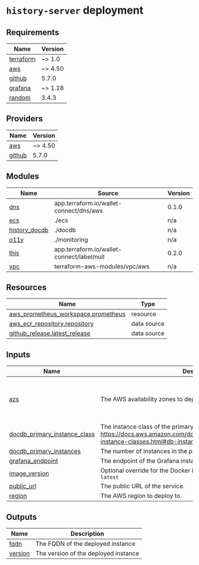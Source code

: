 # `history-server` deployment

<!-- BEGINNING OF PRE-COMMIT-TERRAFORM DOCS HOOK -->
## Requirements

| Name | Version |
|------|---------|
| <a name="requirement_terraform"></a> [terraform](#requirement\_terraform) | ~> 1.0 |
| <a name="requirement_aws"></a> [aws](#requirement\_aws) | ~> 4.50 |
| <a name="requirement_github"></a> [github](#requirement\_github) | 5.7.0 |
| <a name="requirement_grafana"></a> [grafana](#requirement\_grafana) | ~> 1.28 |
| <a name="requirement_random"></a> [random](#requirement\_random) | 3.4.3 |

## Providers

| Name | Version |
|------|---------|
| <a name="provider_aws"></a> [aws](#provider\_aws) | ~> 4.50 |
| <a name="provider_github"></a> [github](#provider\_github) | 5.7.0 |

## Modules

| Name | Source | Version |
|------|--------|---------|
| <a name="module_dns"></a> [dns](#module\_dns) | app.terraform.io/wallet-connect/dns/aws | 0.1.0 |
| <a name="module_ecs"></a> [ecs](#module\_ecs) | ./ecs | n/a |
| <a name="module_history_docdb"></a> [history\_docdb](#module\_history\_docdb) | ./docdb | n/a |
| <a name="module_o11y"></a> [o11y](#module\_o11y) | ./monitoring | n/a |
| <a name="module_this"></a> [this](#module\_this) | app.terraform.io/wallet-connect/label/null | 0.2.0 |
| <a name="module_vpc"></a> [vpc](#module\_vpc) | terraform-aws-modules/vpc/aws | n/a |

## Resources

| Name | Type |
|------|------|
| [aws_prometheus_workspace.prometheus](https://registry.terraform.io/providers/hashicorp/aws/latest/docs/resources/prometheus_workspace) | resource |
| [aws_ecr_repository.repository](https://registry.terraform.io/providers/hashicorp/aws/latest/docs/data-sources/ecr_repository) | data source |
| [github_release.latest_release](https://registry.terraform.io/providers/integrations/github/5.7.0/docs/data-sources/release) | data source |

## Inputs

| Name | Description | Type | Default | Required |
|------|-------------|------|---------|:--------:|
| <a name="input_azs"></a> [azs](#input\_azs) | The AWS availability zones to deploy to. | `list(string)` | <pre>[<br>  "eu-central-1a",<br>  "eu-central-1b",<br>  "eu-central-1c"<br>]</pre> | no |
| <a name="input_docdb_primary_instance_class"></a> [docdb\_primary\_instance\_class](#input\_docdb\_primary\_instance\_class) | The instance class of the primary MongoDB server. See https://docs.aws.amazon.com/documentdb/latest/developerguide/db-instance-classes.html#db-instance-class-specs for details. | `string` | n/a | yes |
| <a name="input_docdb_primary_instances"></a> [docdb\_primary\_instances](#input\_docdb\_primary\_instances) | The number of instances in the primary MongoDB server cluster. | `number` | n/a | yes |
| <a name="input_grafana_endpoint"></a> [grafana\_endpoint](#input\_grafana\_endpoint) | The endpoint of the Grafana instance used for monitoring. | `string` | n/a | yes |
| <a name="input_image_version"></a> [image\_version](#input\_image\_version) | Optional override for the Docker image version to deploy. Default is `latest` | `string` | `""` | no |
| <a name="input_public_url"></a> [public\_url](#input\_public\_url) | The public URL of the service. | `string` | `"history.walletconnect.com"` | no |
| <a name="input_region"></a> [region](#input\_region) | The AWS region to deploy to. | `string` | `"eu-central-1"` | no |

## Outputs

| Name | Description |
|------|-------------|
| <a name="output_fqdn"></a> [fqdn](#output\_fqdn) | The FQDN of the deployed instance |
| <a name="output_version"></a> [version](#output\_version) | The version of the deployed instance |
<!-- END OF PRE-COMMIT-TERRAFORM DOCS HOOK -->
